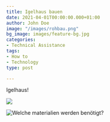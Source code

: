 ```yaml
---
title: Igelhaus bauen
date: 2021-04-01T00:00:00.000+01:00
author: John Doe
image: "/images/rohbau.png"
bg_image: images/feature-bg.jpg
categories:
- Technical Assistance
tags:
- How to
- Technology
type: post

---
```

Igelhaus!

![](/images/rohbau.png)

![Welche materialien werden benötigt?](/images/bauplan_v4.png "Vorschlag Igelhaus")
